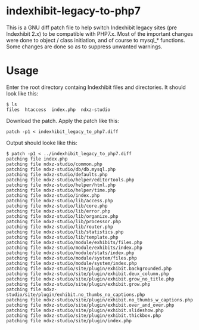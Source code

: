 # indexhibit-legacy-to-php7

This is a GNU diff patch file to help switch Indexhibit legacy sites (pre Indexhibit 2.x) to be compatible with PHP7.x. 
Most of the important changes were done to object / class initiation, and of course to mysql_* functions. 
Some changes are done so as to suppress unwanted warnings.

# Usage
Enter the root directory containg Indexhibit files and directories. It should look like this: 
```
$ ls
files  htaccess  index.php  ndxz-studio
```
Download the patch. Apply the patch like this:
```
patch -p1 < indexhibit_legacy_to_php7.diff
```
Output should looke like this:
```
$ patch -p1 < ../indexhibit_legacy_to_php7.diff 
patching file index.php
patching file ndxz-studio/common.php
patching file ndxz-studio/db/db.mysql.php
patching file ndxz-studio/defaults.php
patching file ndxz-studio/helper/editortools.php
patching file ndxz-studio/helper/html.php
patching file ndxz-studio/helper/time.php
patching file ndxz-studio/index.php
patching file ndxz-studio/lib/access.php
patching file ndxz-studio/lib/core.php
patching file ndxz-studio/lib/error.php
patching file ndxz-studio/lib/organize.php
patching file ndxz-studio/lib/processor.php
patching file ndxz-studio/lib/router.php
patching file ndxz-studio/lib/statistics.php
patching file ndxz-studio/lib/template.php
patching file ndxz-studio/module/exhibits/files.php
patching file ndxz-studio/module/exhibits/index.php
patching file ndxz-studio/module/stats/index.php
patching file ndxz-studio/module/system/files.php
patching file ndxz-studio/module/system/index.php
patching file ndxz-studio/site/plugin/exhibit.backgrounded.php
patching file ndxz-studio/site/plugin/exhibit.deux_column.php
patching file ndxz-studio/site/plugin/exhibit.grow_no_title.php
patching file ndxz-studio/site/plugin/exhibit.grow.php
patching file ndxz-studio/site/plugin/exhibit.no_thumbs_no_captions.php
patching file ndxz-studio/site/plugin/exhibit.no_thumbs_w_captions.php
patching file ndxz-studio/site/plugin/exhibit.over_and_over.php
patching file ndxz-studio/site/plugin/exhibit.slideshow.php
patching file ndxz-studio/site/plugin/exhibit.thickbox.php
patching file ndxz-studio/site/plugin/index.php
```
